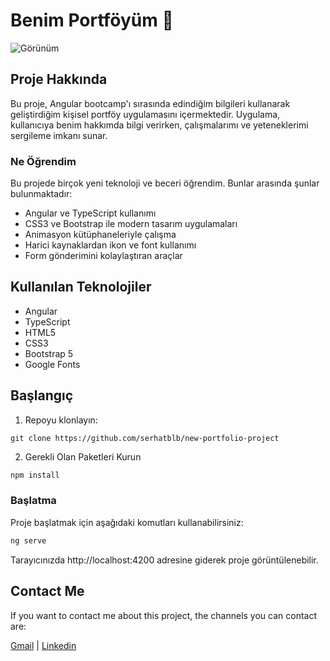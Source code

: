 # Benim Portföyüm 🚀

![Görünüm](../portfolio-project/src/app/imgs/header.png)

## Proje Hakkında

Bu proje, Angular bootcamp'ı sırasında edindiğim bilgileri kullanarak geliştirdiğim kişisel portföy uygulamasını içermektedir. Uygulama, kullanıcıya benim hakkımda bilgi verirken, çalışmalarımı ve yeteneklerimi sergileme imkanı sunar.

### Ne Öğrendim

Bu projede birçok yeni teknoloji ve beceri öğrendim. Bunlar arasında şunlar bulunmaktadır:

- Angular ve TypeScript kullanımı
- CSS3 ve Bootstrap ile modern tasarım uygulamaları
- Animasyon kütüphaneleriyle çalışma
- Harici kaynaklardan ikon ve font kullanımı
- Form gönderimini kolaylaştıran araçlar

## Kullanılan Teknolojiler

- Angular
- TypeScript
- HTML5
- CSS3
- Bootstrap 5
- Google Fonts

## Başlangıç

1. Repoyu klonlayın:

```
git clone https://github.com/serhatblb/new-portfolio-project
```

2. Gerekli Olan Paketleri Kurun

```javascript
npm install
```

### Başlatma

Proje başlatmak için aşağıdaki komutları kullanabilirsiniz:

```javascript
ng serve
```

Tarayıcınızda http://localhost:4200 adresine giderek proje görüntülenebilir.

## Contact Me

If you want to contact me about this project, the channels you can contact are:

[Gmail](mailto:serhatblb23@gmail.com) | [Linkedin](https://www.linkedin.com/in/serhatbulbul/)
